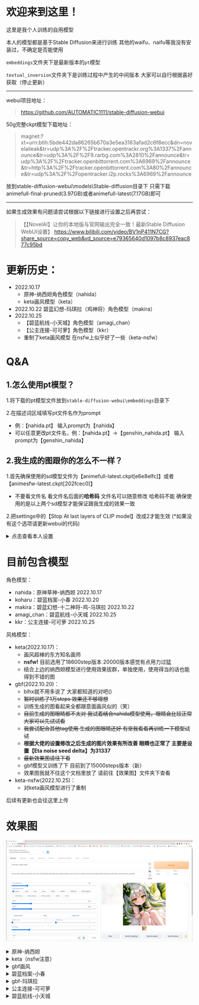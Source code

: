 # 欢迎来到这里！

这里是我个人训练的自用模型

本人的模型都是基于Stable Diffusion来进行训练 其他的waifu、naifu等我没有安装过，不确定是否能使用

`embeddings`文件夹下是最新版本的`pt`模型

`textual_inversion`文件夹下是训练过程中产生的中间版本 大家可以自行根据喜好获取（停止更新）

---

webui项目地址：
>https://github.com/AUTOMATIC1111/stable-diffusion-webui

50g完整ckpt模型下载地址：

>magnet:?xt=urn:btih:5bde442da86265b670a3e5ea3163afad2c6f8ecc&dn=novelaileak&tr=udp%3A%2F%2Ftracker.opentrackr.org%3A1337%2Fannounce&tr=udp%3A%2F%2F9.rarbg.com%3A2810%2Fannounce&tr=udp%3A%2F%2Ftracker.openbittorrent.com%3A6969%2Fannounce&tr=http%3A%2F%2Ftracker.openbittorrent.com%3A80%2Fannounce&tr=udp%3A%2F%2Fopentracker.i2p.rocks%3A6969%2Fannounce

放到stable-diffusion-webui\models\Stable-diffusion目录下 只需下载animefull-final-pruned(3.97GB)或者animefull-latest(7.17GB)即可

---

如果生成效果有问题请尝试根据以下链接进行设置之后再尝试：

>【【NovelAI】让你的本地版与官网输出完全一致！最新Stable Diffusion WebUI设置】 https://www.bilibili.com/video/BV1nP411N7CG?share_source=copy_web&vd_source=e79365640d1097b8c8937eac877c95bd

# 更新历史：
- 2022.10.17
  - 原神-纳西妲角色模型（nahida）
  - keta画风模型（keta）
- 2022.10.22 碧蓝幻想-玛琪拉（鸡神将）角色模型（makira）
- 2022.10.25 
  - 【碧蓝航线-小天城】角色模型（amagi_chan）
  - 【公主连接-可可萝】角色模型（kkr）
  - 重制了keta画风模型 在nsfw上似乎好了一些（keta-nsfw）

# Q&A

## 1.怎么使用pt模型？

1.将下载的pt模型文件放到`stable-diffusion-webui\embeddings`目录下

2.在描述词区域填写pt文件名作为prompt
  - 例：【nahida.pt】 输入prompt为【nahida】 
  - 可以任意更改pt文件名，例：【nahida.pt】->【genshin_nahida.pt】 输入prompt为【genshin_nahida】

## 2.我生成的图跟你的怎么不一样？
1.首先确保使用的sd模型文件为【animefull-latest.ckpt[e6e8elfc]】或者【animesfw-latest.ckpt[202fcec0]】

  - 不要看文件名 看文件名后面的**哈希码** 文件名可以随意修改 哈希码不能 确保使用的是以上两个sd模型才能保证跟我生成的效果一致

2.把settings中的【Stop At last layers of CLIP model】改成2才能生效 (*如果没有这个选项请更新webui的代码)

<details>
  <summary>点击查看本人设置</summary>

  ![](https://github.com/710765989/my_textual_inversions/blob/main/%E6%95%88%E6%9E%9C%E5%9B%BE/setting1.png)

  ![](https://github.com/710765989/my_textual_inversions/blob/main/%E6%95%88%E6%9E%9C%E5%9B%BE/setting2.png)
</details>

# 目前包含模型

角色模型：

- nahida：原神草神-纳西妲 2022.10.17
- koharu：碧蓝档案-小春 2022.10.20
- makira：碧蓝幻想-十二神将-鸡-马琪拉 2022.10.22
- amagi_chan：碧蓝航线-小天城 2022.10.25
- kkr：公主连接-可可萝 2022.10.25

风格模型：

- keta(2022.10.17)：
  - 画风超棒的东方知名画师
  - **nsfw!** 目前选用了18600step版本 20000版本感觉有点用力过猛
  - 结合上边的纳西妲模型进行使用效果拔群，单独使用，使用得当的话也能得到不错的图
- gbf(2022.10.20)：
  - blhx就不用多说了 大家都知道的对吧()
  - ~~暂时训练了1万steps 效果还不够理想~~
  - 训练生成的图看起来全都跟意面画风似的（笑）
  - ~~目前生成的图眼睛都不太对 我试着结合nahida模型使用，眼睛会比较正常 大家可以先试试看~~
  - ~~我尝试配合其他tag使用 生成的图眼睛还好 有空我看看再训练一下模型试试~~
  - **根据大佬的设置修改之后生成的图片效果有所改善 眼睛也正常了 主要是设置【Eta noise seed delta】为31337**
  - ~~最新效果图请往下看~~
  - gbf模型又训练了下 目前到了15000steps版本（新）
  - 效果图我就不往这个文档里放了 请前往【效果图】文件夹下查看
- keta-nsfw(2022.10.25)：
  - 对keta画风模型进行了重制

后续有更新也会往这里上传

# 效果图
![](https://github.com/710765989/my_textual_inversions/blob/main/%E6%95%88%E6%9E%9C%E5%9B%BE/%E7%94%9F%E6%88%90%E5%B1%95%E7%A4%BA.png)

<details>
  <summary>原神-纳西妲</summary>
  
  ![](https://github.com/710765989/my_textual_inversions/blob/main/%E6%95%88%E6%9E%9C%E5%9B%BE/%E7%BA%B3%E8%A5%BF%E5%A6%B2.jpg)
</details>

<details>
  <summary>keta（nsfw注意）</summary>
  
  ![](https://github.com/710765989/my_textual_inversions/blob/main/%E6%95%88%E6%9E%9C%E5%9B%BE/keta-nsfw.jpg)
</details>

<details>
  <summary>gbf画风</summary>
  
  ![](https://github.com/710765989/my_textual_inversions/blob/main/%E6%95%88%E6%9E%9C%E5%9B%BE/gbf.jpg)
</details>

<details>
  <summary>碧蓝档案-小春</summary>
  
  ![](https://github.com/710765989/my_textual_inversions/blob/main/%E6%95%88%E6%9E%9C%E5%9B%BE/%E7%A2%A7%E8%93%9D%E6%A1%A3%E6%A1%88-%E5%B0%8F%E6%98%A5.jpg)
</details>

<details>
  <summary>gbf-玛琪拉</summary>
  
  ![](https://github.com/710765989/my_textual_inversions/blob/main/%E6%95%88%E6%9E%9C%E5%9B%BE/gbf-%E7%8E%9B%E7%90%AA%E6%8B%89.jpg)
</details>

<details>
  <summary>公主连接-可可萝</summary>
  
  ![](https://github.com/710765989/my_textual_inversions/blob/main/%E6%95%88%E6%9E%9C%E5%9B%BE/%E5%85%AC%E4%B8%BB%E8%BF%9E%E6%8E%A5-%E5%8F%AF%E5%8F%AF%E8%90%9D.jpg)
</details>

<details>
  <summary>碧蓝航线-小天城</summary>
  
  ![](https://github.com/710765989/my_textual_inversions/blob/main/%E6%95%88%E6%9E%9C%E5%9B%BE/%E7%A2%A7%E8%93%9D%E8%88%AA%E7%BA%BF-%E5%B0%8F%E5%A4%A9%E5%9F%8E.jpg)
</details>

